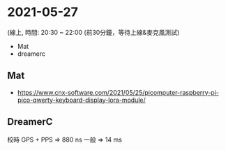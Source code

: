 # 2021-05-27

(線上, 時間: 20:30 ~ 22:00 (前30分鐘，等待上線&麥克風測試)

- Mat
- dreamerc

## Mat

- https://www.cnx-software.com/2021/05/25/picomputer-raspberry-pi-pico-qwerty-keyboard-display-lora-module/

## DreamerC

校時
GPS + PPS => 880 ns
一般 => 14 ms
